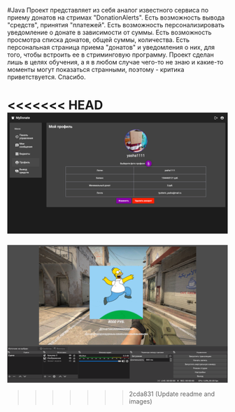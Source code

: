 #Java
Проект представляет из себя аналог известного сервиса по приему донатов на стримах "DonationAlerts". Есть возможность вывода "средств", принятия "платежей". Есть возможность персонализировать уведомление о донате в зависимости от суммы. Есть возможность просмотра списка донатов, общей суммы, количества. Есть персональная страница приема "донатов" и уведомления о них, для того, чтобы встроить ее в стриминговую программу. Проект сделан лишь в целях обучения, а я в любом случае чего-то не знаю и какие-то моменты могут показаться странными, поэтому - критика приветствуется. Спасибо.

<<<<<<< HEAD
![alt text](screenshots/Профиль.png "Уведомление о донате")
=======
![alt text](screenshots/alertDonate.png "Уведомление о донате")
>>>>>>> 2cda831 (Update readme and images)

